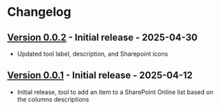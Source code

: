# Changelog

## [Version 0.0.2](https://github.com/dataiku/dss-plugin-sharepoint-tools/releases/tag/v0.0.2) - Initial release - 2025-04-30
* Updated tool label, description, and Sharepoint icons

## [Version 0.0.1](https://github.com/dataiku/dss-plugin-sharepoint-tools/releases/tag/v0.0.1) - Initial release - 2025-04-12

- Initial release, tool to add an item to a SharePoint Online list based on the columns descriptions
